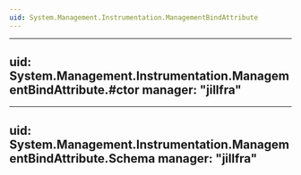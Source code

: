 ```yaml
---
uid: System.Management.Instrumentation.ManagementBindAttribute
---
```


---
uid: System.Management.Instrumentation.ManagementBindAttribute.#ctor
manager: "jillfra"
---

---
uid: System.Management.Instrumentation.ManagementBindAttribute.Schema
manager: "jillfra"
---
